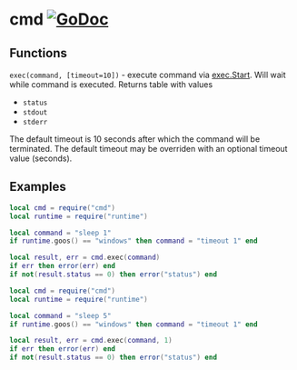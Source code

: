 # cmd [![GoDoc](https://godoc.org/github.com/venerasf/go-lua-libs/cmd?status.svg)](https://godoc.org/github.com/venerasf/go-lua-libs/cmd)


## Functions
`exec(command, [timeout=10])` - execute command via [exec.Start](https://golang.org/pkg/os/exec/#Cmd.Start). Will wait while command is executed.
Returns table with values
  - `status`
  - `stdout`
  - `stderr`

The default timeout is 10 seconds after which the command will be terminated. The default timeout may be overriden with an optional timeout value (seconds).

## Examples

```lua
local cmd = require("cmd")
local runtime = require("runtime")

local command = "sleep 1"
if runtime.goos() == "windows" then command = "timeout 1" end

local result, err = cmd.exec(command)
if err then error(err) end
if not(result.status == 0) then error("status") end
```

```lua
local cmd = require("cmd")
local runtime = require("runtime")

local command = "sleep 5"
if runtime.goos() == "windows" then command = "timeout 1" end

local result, err = cmd.exec(command, 1)
if err then error(err) end
if not(result.status == 0) then error("status") end
```
